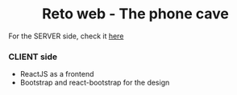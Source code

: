 <div align="center">
<h1>Reto web - The phone cave</h1> 
</div>

For the SERVER side, check it <a href="https://github.com/AitorSantaeugenia/reto_web/tree/main/server">here</a>

### CLIENT side

- ReactJS as a frontend
- Bootstrap and react-bootstrap for the design